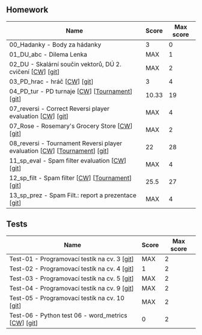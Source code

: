 ## Homework

| Name​                                                                                                                                                                                                                                                                                     | Score | Max score |
| ----------------------------------------------------------------------------------------------------------------------------------------------------------------------------------------------------------------------------------------------------------------------------------------- | ----- | --------- |
| 00_Hadanky - Body za hádanky                                                                                                                                                                                                                                                              | 3     | 0         |
| 01_DU_abc - Dilema Lenka                                                                                                                                                                                                                                                                  | MAX   | 1         |
| 02_DU - Skalární součin vektorů, DÚ 2. cvičení \[[CW](https://cw.felk.cvut.cz/wiki/courses/b4b33rph/cviceni/program_po_tydnech/tyden_02#du_na_pristi_tyden_-_modul_pro_vypocet_skalarniho_soucinu_2_vektoru "Assignment instruction")\] \[[git](du/0.%20vectors/)\]                       | MAX   | 2         |
| 03_PD_hrac - hráč [[CW](http://cw.felk.cvut.cz/doku.php/courses/b4b33rph/cviceni/veznovo_dilema/03_pd_hrac "Assignment instruction")] \[[git](du/1.%20veznovo_player/)\]                                                                                                                  | 3     | 4         |
| 04_PD_tur - PD turnaje [[CW](http://cw.felk.cvut.cz/doku.php/courses/b4b33rph/cviceni/veznovo_dilema/specifikace#turnaj_e "Assignment instruction")] [[Tournament](https://cw.felk.cvut.cz/brute/student/view_upload/1166077/tournament_result/354170)] [[git](du/1.%20veznovo_player/)]  | 10.33 | 19        |
| 07_reversi - Correct Reversi player evaluation [[CW](https://cw.fel.cvut.cz/wiki/courses/b4b33rph/cviceni/reversi/start "Assignment instruction")] [[git](du/2.%20reversi_player/)]                                                                                                       | MAX   | 4         |
| 07_Rose - Rosemary's Grocery Store [[CW](https://cw.fel.cvut.cz/wiki/courses/b4b33rph/cviceni/program_po_tydnech/tyden_07_testovani "Assignment instruction")] \[[git](du/3.%20rosemary/)\]                                                                                               | MAX   | 2         |
| 08_reversi - Tournament Reversi player evaluation [[CW](https://cw.fel.cvut.cz/wiki/courses/b4b33rph/cviceni/reversi/start "Assignment instruction")] [[Tournament](https://cw.felk.cvut.cz/brute/student/view_upload/1209529/tournament_result/355130)] [[git](du/2.%20reversi_player/)] | 22    | 28        |
| 11_sp_eval - Spam filter evaluation [[CW](https://cw.fel.cvut.cz/wiki/courses/b4b33rph/cviceni/spam/specifikace#sp-eval "Assignment instruction")] [[git](du/spam_filtr/)]                                                                                                                | MAX   | 4         |
| 12_sp_filt - Spam filter [[CW](https://cw.fel.cvut.cz/wiki/courses/b4b33rph/cviceni/spam/specifikace#sp-filt "Assignment instruction")] [[Tournament](https://cw.felk.cvut.cz/brute/student/view_upload/1242237/tournament_result/370399)] [[git](du/spam_filtr/)]                        | 25.5  | 27        |
| 13_sp_prez - Spam Filt.: report a prezentace [[git](du/spam_filtr/presentation.pdf)]                                                                                                                                                                                                      | MAX   | 4         |

## Tests

| Name​                                                                                                                                                                          | Score | Max score |
| ------------------------------------------------------------------------------------------------------------------------------------------------------------------------------ | ----- | --------- |
| Test-01 - Programovací testík na cv. 3 [[git](testy/test01/)]                                                                                                                  | MAX   | 2         |
| Test-02 - Programovací testík na cv. 4 [[git](testy/test02/)]                                                                                                                  | 1     | 2         |
| Test-03 - Programovací testík na cv. 5 [[git](testy/test03/)]                                                                                                                  | MAX   | 2         |
| Test-04 - Programovací testík na cv. 9 [[git](testy/test04/)]                                                                                                                  | MAX   | 2         |
| Test-05 - Programovací testík na cv. 10 [[git](testy/test05/)]                                                                                                                 | MAX   | 2         |
| Test-06 - Python test 06 - word_metrics [[CW](http://cw.felk.cvut.cz/cmp/courses/b4b33rph/pages/word-metrics/word_metrics.py "Assignment instruction")] [[git](testy/test02/)] | 0     | 2         |